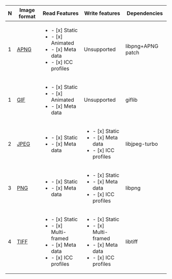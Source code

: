 | N  | Image format                                                | Read Features | Write features    | Dependencies      |
| -- | ----------------------------------------------------------- | ------------- | ----------------- | ----------------- |
| 1  | [APNG](https://wikipedia.org/wiki/APNG)                     | <ul><li> - [x] Static</li><li> - [x] Animated</li><li> - [x] Meta data</li><li> - [x] ICC profiles</li></ul>     | Unsupported                                                                                                      | libpng+APNG patch |
| 1  | [GIF](https://wikipedia.org/wiki/GIF)                       | <ul><li> - [x] Static</li><li> - [x] Animated</li><li> - [x] Meta data</li></ul>                                 | Unsupported                                                                                                      | giflib            |
| 2  | [JPEG](https://wikipedia.org/wiki/JPEG)                     | <ul><li> - [x] Static</li><li> - [x] Meta data</li></ul>                                                         | <ul><li> - [x] Static</li><li> - [x] Meta data</li><li> - [x] ICC profiles</li></ul>                             | libjpeg-turbo     |
| 3  | [PNG](https://wikipedia.org/wiki/Portable_Network_Graphics) | <ul><li> - [x] Static</li><li> - [x] Meta data</li></ul>                                                         | <ul><li> - [x] Static</li><li> - [x] Meta data</li><li> - [x] ICC profiles</li></ul>                             | libpng            |
| 4  | [TIFF](https://wikipedia.org/wiki/TIFF)                     | <ul><li> - [x] Static</li><li> - [x] Multi-framed</li><li> - [x] Meta data</li><li> - [x] ICC profiles</li></ul> | <ul><li> - [x] Static</li><li> - [x] Multi-framed</li><li> - [x] Meta data</li><li> - [x] ICC profiles</li></ul> | libtiff           |
